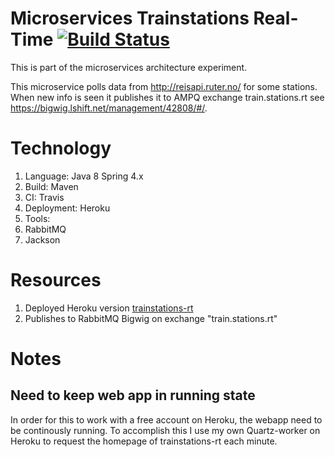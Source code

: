 # Microservices Trainstations Real-Time [![Build Status](https://travis-ci.org/knuthp/us-trainstations-rt.png?branch=master)](https://travis-ci.org/knuthp/us-trainstations-rt)
This is part of the microservices architecture experiment.

This microservice polls data from http://reisapi.ruter.no/ for some stations. When new info is seen it publishes it to AMPQ exchange train.stations.rt see https://bigwig.lshift.net/management/42808/#/.


# Technology
1. Language: Java 8 Spring 4.x
2. Build: Maven
3. CI: Travis
3. Deployment: Heroku
4. Tools:
  1. RabbitMQ
  2. Jackson
  

# Resources
1. Deployed Heroku version [trainstations-rt](https://trainstations-rt.herokuapp.com/)
2. Publishes to RabbitMQ Bigwig on exchange "train.stations.rt"

# Notes
## Need to keep web app in running state
In order for this to work with a free account on Heroku, the webapp need to be continously running. To accomplish this I use my own Quartz-worker on Heroku to request the homepage of trainstations-rt each minute. 